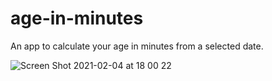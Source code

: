 # age-in-minutes
An app to calculate your age in minutes from a selected date.

![Screen Shot 2021-02-04 at 18 00 22](https://user-images.githubusercontent.com/54336788/106919923-3e2b5980-6713-11eb-9ba8-36e77a8c80bf.png)
